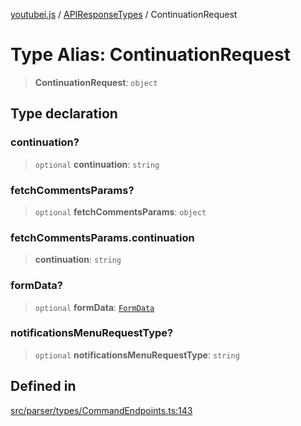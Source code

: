 [youtubei.js](../../../README.md) / [APIResponseTypes](../README.md) / ContinuationRequest

# Type Alias: ContinuationRequest

> **ContinuationRequest**: `object`

## Type declaration

### continuation?

> `optional` **continuation**: `string`

### fetchCommentsParams?

> `optional` **fetchCommentsParams**: `object`

### fetchCommentsParams.continuation

> **continuation**: `string`

### formData?

> `optional` **formData**: [`FormData`](FormData.md)

### notificationsMenuRequestType?

> `optional` **notificationsMenuRequestType**: `string`

## Defined in

[src/parser/types/CommandEndpoints.ts:143](https://github.com/LuanRT/YouTube.js/blob/e54e499ff553dab51e6d9d1aebc090b50fec29ba/src/parser/types/CommandEndpoints.ts#L143)
